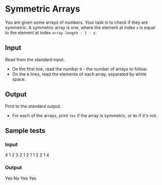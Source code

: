 # Symmetric Arrays

You are given some arrays of numbers. Your task is to check if they are symmetric. A symmetric array is one, where the element at index `x` is equal to the element at index `array.length - 1 - x`.

## Input

Read from the standard input.

- On the first line, read the number `N` - the number of arrays to follow.
- On the `N` lines, read the elements of each array, separated by white space.

## Output

Print to the standard output.

- For each of the arrays, print `Yes` if the array is symmetric, or `No` if it's not.

## Sample tests

### Input

4
1 2 3 2 1
2 1
1 2 2 1
4


### Output

Yes
No
Yes
Yes

